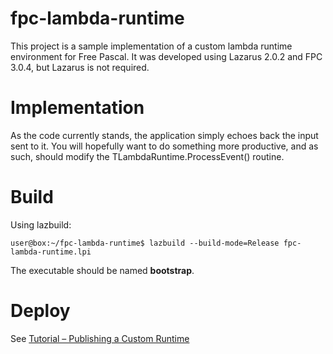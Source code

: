 # fpc-lambda-runtime

This project is a sample implementation of a custom lambda runtime environment for Free Pascal.
It was developed using Lazarus 2.0.2 and FPC 3.0.4, but Lazarus is not required.

# Implementation

As the code currently stands, the application simply echoes back the input sent to it. You will
hopefully want to do something more productive, and as such, should modify the 
TLambdaRuntime.ProcessEvent() routine.

# Build

Using lazbuild:

```console
user@box:~/fpc-lambda-runtime$ lazbuild --build-mode=Release fpc-lambda-runtime.lpi
```

The executable should be named **bootstrap**.

# Deploy

See [Tutorial – Publishing a Custom Runtime](https://docs.aws.amazon.com/lambda/latest/dg/runtimes-walkthrough.html)
